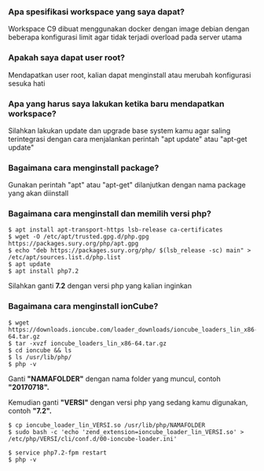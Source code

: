### Apa spesifikasi workspace yang saya dapat?
Workspace C9 dibuat menggunakan docker dengan image debian dengan beberapa konfigurasi limit agar tidak terjadi overload pada server utama

### Apakah saya dapat user root?
Mendapatkan user root, kalian dapat menginstall atau merubah konfigurasi sesuka hati

### Apa yang harus saya lakukan ketika baru mendapatkan workspace?
Silahkan lakukan update dan upgrade base system kamu agar saling terintegrasi dengan cara menjalankan perintah "apt update" atau "apt-get update"

### Bagaimana cara menginstall package?
Gunakan perintah "apt" atau "apt-get" dilanjutkan dengan nama package yang akan diinstall

### Bagaimana cara menginstall dan memilih versi php?
```
$ apt install apt-transport-https lsb-release ca-certificates
$ wget -O /etc/apt/trusted.gpg.d/php.gpg https://packages.sury.org/php/apt.gpg
$ echo "deb https://packages.sury.org/php/ $(lsb_release -sc) main" > /etc/apt/sources.list.d/php.list
$ apt update
$ apt install php7.2
```
Silahkan ganti **7.2** dengan versi php yang kalian inginkan

### Bagaimana cara menginstall ionCube?
```
$ wget https://downloads.ioncube.com/loader_downloads/ioncube_loaders_lin_x86-64.tar.gz
$ tar -xvzf ioncube_loaders_lin_x86-64.tar.gz
$ cd ioncube && ls
$ ls /usr/lib/php/
$ php -v
```
Ganti **"NAMAFOLDER"** dengan nama folder yang muncul, contoh **"20170718".**

Kemudian ganti **"VERSI"** dengan versi php yang sedang kamu digunakan, contoh **"7.2".**
```
$ cp ioncube_loader_lin_VERSI.so /usr/lib/php/NAMAFOLDER
$ sudo bash -c 'echo 'zend_extension=ioncube_loader_lin_VERSI.so' > /etc/php/VERSI/cli/conf.d/00-ioncube-loader.ini'
```
```
$ service php7.2-fpm restart
$ php -v
```
